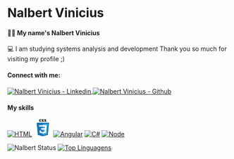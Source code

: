 
<h1>Nalbert Vinicius

<h4>👨‍🚀 My name's Nalbert Vinicius</h4>

💻 I am studying systems analysis and development
Thank you so much for visiting my profile ;)

<h4>Connect with me:</h4>
<a href="https://www.linkedin.com/in/nalbert-vinicius/">
<img align="center" alt="Nalbert Vinicius - Linkedin" height="39" width="40" src="https://cdn.jsdelivr.net/npm/simple-icons@3.0.1/icons/linkedin.svg" style="max-width:100%;">
</a>
<a href="https://github.com/nalbert-vinicius">
<img align="center" alt="Nalbert Vinicius - Github" height="39" width="40" src="https://cdn.iconscout.com/icon/free/png-512/github-154-675675.png" style="max-width:100%;">
</a><br>

<h4>My skills</h4>
<a href=""><img alt="HTML" height="39" width="40" src="https://reinierdantas.github.io/icons/html5.svg" style="max-width:100%;"></a>
<a href=""><img alt="CSS3" height="39" width="40" src="https://raw.githubusercontent.com/github/explore/6c6508f34230f0ac0d49e847a326429eefbfc030/topics/css/css.png" style="max-width:100%;"></a>
<a href=""><img alt="Angular" height="39" width="40" src="https://cdn3.iconfinder.com/data/icons/logos-and-brands-adobe/512/21_Angular-512.png" style="max-width:100%;"></a>
<a href=""><img alt="C#" height="39" width="40" src="https://docs.microsoft.com/pt-br/windows/images/csharp-logo.png" style="max-width:100%;"></a>
<a href=""><img alt="Node" height="39" width="40" src="https://cdn.iconscout.com/icon/free/png-512/node-js-1174925.png" style="max-width:100%;"></a>






<a href=""></a>
![Nalbert Status](https://github-readme-stats.vercel.app/api?username=nalbert-vinicius&show_icons=true)
[![Top Linguagens](https://github-readme-stats.vercel.app/api/top-langs/?username=nalbert-vinicius&layout=compact)](https://github.com/anuraghazra/github-readme-stats) 


